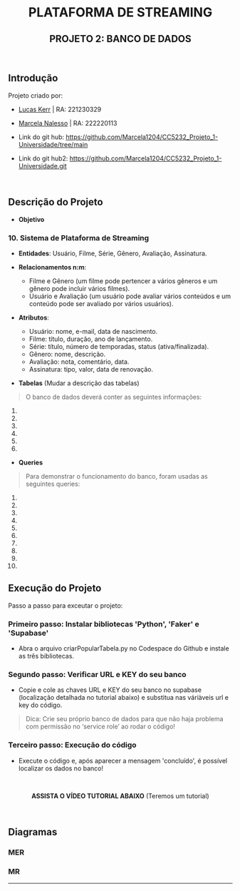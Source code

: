 <div align="center">
  
# PLATAFORMA DE STREAMING
## PROJETO 2: BANCO DE DADOS

</div>
<br>

## Introdução
Projeto criado por:
* [Lucas Kerr](https://github.com/Adelgrin) | RA: 221230329
* [Marcela Nalesso](https://github.com/Marcela1204) | RA: 222220113

* Link do git hub: https://github.com/Marcela1204/CC5232_Projeto_1-Universidade/tree/main
* Link do git hub2: https://github.com/Marcela1204/CC5232_Projeto_1-Universidade.git
<br>

## Descrição do Projeto
- **Objetivo**   
### 10. **Sistema de Plataforma de Streaming**
- **Entidades**: Usuário, Filme, Série, Gênero, Avaliação, Assinatura.
- **Relacionamentos n:m**:
  - Filme e Gênero (um filme pode pertencer a vários gêneros e um gênero pode incluir vários filmes).
  - Usuário e Avaliação (um usuário pode avaliar vários conteúdos e um conteúdo pode ser avaliado por vários usuários).
- **Atributos**:
  - Usuário: nome, e-mail, data de nascimento.
  - Filme: título, duração, ano de lançamento.
  - Série: título, número de temporadas, status (ativa/finalizada).
  - Gênero: nome, descrição.
  - Avaliação: nota, comentário, data.
  - Assinatura: tipo, valor, data de renovação.

- **Tabelas** (Mudar a descrição das tabelas)   
> O banco de dados deverá conter as seguintes informações:   
1. 
2. 
3.  
4. 
5. 
6. 

- **Queries** 
> Para demonstrar o funcionamento do banco, foram usadas as seguintes queries:   
1.  
2.  
3.    
4.   
5. 
6. 
7. 
8. 
9. 
10. 


## Execução do Projeto
Passo a passo para exceutar o projeto: 

### Primeiro passo: Instalar bibliotecas 'Python', 'Faker' e 'Supabase'
- Abra o arquivo criarPopularTabela.py no Codespace do Github e instale as três bibliotecas.

### Segundo passo: Verificar URL e KEY do seu banco
- Copie e cole as chaves URL e KEY do seu banco no supabase (localização detalhada no tutorial abaixo) e substitua nas váriàveis url e key do código.
> Dica: Crie seu próprio banco de dados para que não haja problema com permissão no ‘service role’ ao rodar o código!

### Terceiro passo: Execução do código
- Execute o código e, após aparecer a mensagem 'concluído', é possível localizar os dados no banco!
<br>
<div align="center">
  
**ASSISTA O VÍDEO TUTORIAL ABAIXO**
(Teremos um tutorial)


</div>
<br>

## Diagramas

### MER



### MR





***

